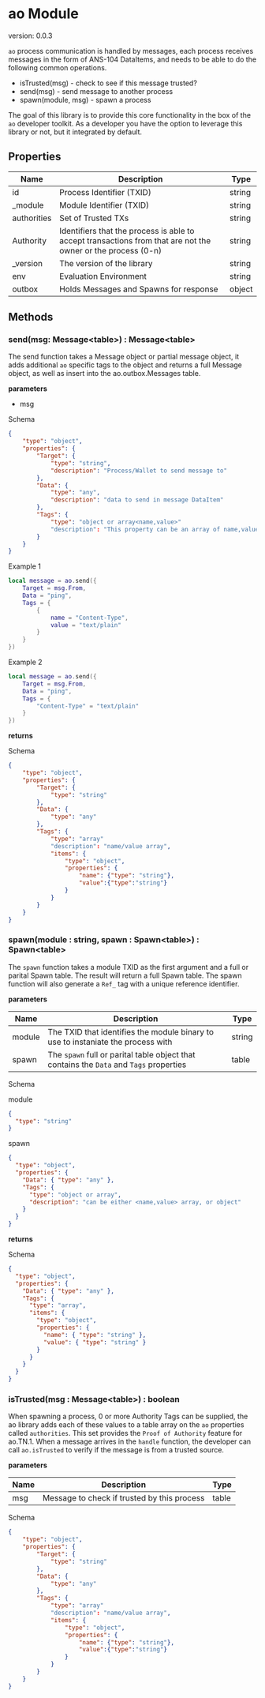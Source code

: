 # ao Module

version: 0.0.3

`ao` process communication is handled by messages, each process receives messages in the form of ANS-104 DataItems, and needs to be able to do the following common operations.

- isTrusted(msg) - check to see if this message trusted?
- send(msg) - send message to another process
- spawn(module, msg) - spawn a process

The goal of this library is to provide this core functionality in the box of the `ao` developer toolkit. As a developer you have the option to leverage this library or not, but it integrated by default.

## Properties

| Name        | Description                                                                                                  | Type   |
| ----------- | ------------------------------------------------------------------------------------------------------------ | ------ |
| id          | Process Identifier (TXID)                                                                                    | string |
| \_module    | Module Identifier (TXID)                                                                                     | string |
| authorities | Set of Trusted TXs                                                                                           | string |
| Authority   | Identifiers that the process is able to accept transactions from that are not the owner or the process (0-n) | string |
| \_version   | The version of the library                                                                                   | string |
| env         | Evaluation Environment                                                                                       | string |
| outbox      | Holds Messages and Spawns for response                                                                       | object |

## Methods

### send(msg: Message\<table>) : Message\<table>

The send function takes a Message object or partial message object, it adds additional `ao` specific tags to the object and returns a full Message object, as well as insert into the ao.outbox.Messages table.

**parameters**

- msg

Schema

```json
{
    "type": "object",
    "properties": {
        "Target": {
            "type": "string",
            "description": "Process/Wallet to send message to"
        },
        "Data": {
            "type": "any",
            "description": "data to send in message DataItem"
        },
        "Tags": {
            "type": "object or array<name,value>"
            "description": "This property can be an array of name,value objects or an object"
        }
    }
}
```

Example 1

```lua
local message = ao.send({
    Target = msg.From,
    Data = "ping",
    Tags = {
        {
            name = "Content-Type",
            value = "text/plain"
        }
    }
})
```

Example 2

```lua
local message = ao.send({
    Target = msg.From,
    Data = "ping",
    Tags = {
        "Content-Type" = "text/plain"
    }
})
```

**returns**

Schema

```json
{
    "type": "object",
    "properties": {
        "Target": {
            "type": "string"
        },
        "Data": {
            "type": "any"
        },
        "Tags": {
            "type": "array"
            "description": "name/value array",
            "items": {
                "type": "object",
                "properties": {
                    "name": {"type": "string"},
                    "value":{"type":"string"}
                }
            }
        }
    }
}
```

### spawn(module : string, spawn : Spawn\<table>) : Spawn\<table>

The `spawn` function takes a module TXID as the first argument and a full or parital Spawn table. The result will return a full Spawn table. The spawn function will also generate a `Ref_` tag with a unique reference identifier.

**parameters**

| Name   | Description                                                                             | Type   |
| ------ | --------------------------------------------------------------------------------------- | ------ |
| module | The TXID that identifies the module binary to use to instaniate the process with        | string |
| spawn  | The `spawn` full or parital table object that contains the `Data` and `Tags` properties | table  |

Schema

module

```json
{
  "type": "string"
}
```

spawn

```json
{
  "type": "object",
  "properties": {
    "Data": { "type": "any" },
    "Tags": {
      "type": "object or array",
      "description": "can be either <name,value> array, or object"
    }
  }
}
```

**returns**

Schema

```json
{
  "type": "object",
  "properties": {
    "Data": { "type": "any" },
    "Tags": {
      "type": "array",
      "items": {
        "type": "object",
        "properties": {
          "name": { "type": "string" },
          "value": { "type": "string" }
        }
      }
    }
  }
}
```

### isTrusted(msg : Message\<table>) : boolean

When spawning a process, 0 or more Authority Tags can be supplied, the ao library adds each of these values to a table array on the `ao` properties called `authorities`. This set provides the `Proof of Authority` feature for ao.TN.1. When a message arrives in the `handle` function, the developer can call `ao.isTrusted` to verify if the message is from a trusted source.

**parameters**

| Name | Description                                 | Type  |
| ---- | ------------------------------------------- | ----- |
| msg  | Message to check if trusted by this process | table |

Schema

```json
{
    "type": "object",
    "properties": {
        "Target": {
            "type": "string"
        },
        "Data": {
            "type": "any"
        },
        "Tags": {
            "type": "array"
            "description": "name/value array",
            "items": {
                "type": "object",
                "properties": {
                    "name": {"type": "string"},
                    "value":{"type":"string"}
                }
            }
        }
    }
}
```
